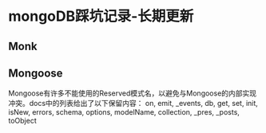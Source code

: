 # mongoDB踩坑记录-长期更新

## Monk




## Mongoose
Mongoose有许多不能使用的Reserved模式名，以避免与Mongoose的内部实现冲突。docs中的列表给出了以下保留内容：
on, emit, _events, db, get, set, init, isNew, errors, schema, options, modelName, collection, _pres, _posts, toObject